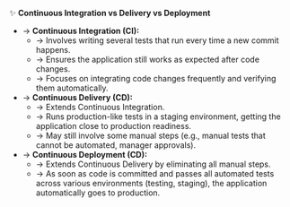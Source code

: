 ✨ **Continuous Integration vs Delivery vs Deployment**
- → **Continuous Integration (CI):**
    - → Involves writing several tests that run every time a new commit happens.
    - → Ensures the application still works as expected after code changes.
    - → Focuses on integrating code changes frequently and verifying them automatically.
- → **Continuous Delivery (CD):**
    - → Extends Continuous Integration.
    - → Runs production-like tests in a staging environment, getting the application close to production readiness.
    - → May still involve some manual steps (e.g., manual tests that cannot be automated, manager approvals).
- → **Continuous Deployment (CD):**
    - → Extends Continuous Delivery by eliminating all manual steps.
    - → As soon as code is committed and passes all automated tests across various environments (testing, staging), the application automatically goes to production.